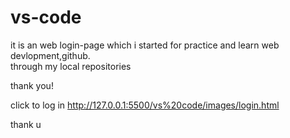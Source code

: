 # vs-code
it is an web login-page which i started for practice and learn web devlopment,github.  
through my local repositories

thank you!



click to log in
http://127.0.0.1:5500/vs%20code/images/login.html


thank u

